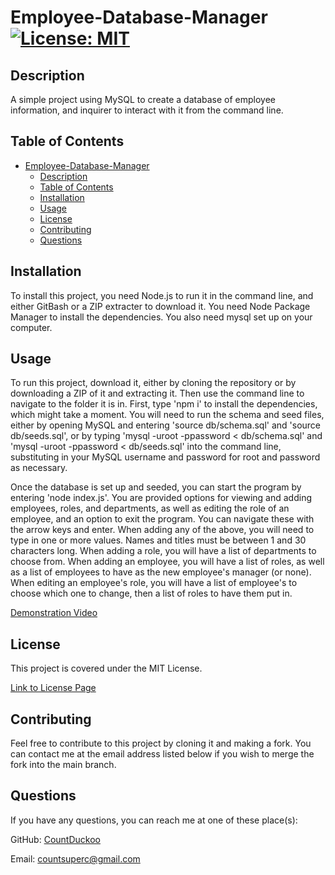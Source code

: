 # Employee-Database-Manager [![License: MIT](https://img.shields.io/badge/License-MIT-yellow.svg)](https://opensource.org/licenses/MIT)

## Description

A simple project using MySQL to create a database of employee information, and inquirer to interact with it from the command line.

## Table of Contents
- [Employee-Database-Manager ](#employee-database-manager-)
  - [Description](#description)
  - [Table of Contents](#table-of-contents)
  - [Installation](#installation)
  - [Usage](#usage)
  - [License](#license)
  - [Contributing](#contributing)
  - [Questions](#questions)

## Installation

To install this project, you need Node.js to run it in the command line, and either GitBash or a ZIP extracter to download it. You need Node Package Manager to install the dependencies. You also need mysql set up on your computer.

## Usage

To run this project, download it, either by cloning the repository or by downloading a ZIP of it and extracting it. Then use the command line to navigate to the folder it is in. First, type 'npm i' to install the dependencies, which might take a moment. You will need to run the schema and seed files, either by opening MySQL and entering 'source db/schema.sql' and 'source db/seeds.sql', or by typing 'mysql -uroot -ppassword < db/schema.sql' and 'mysql -uroot -ppassword < db/seeds.sql' into the command line, substituting in your MySQL username and password for root and password as necessary.

Once the database is set up and seeded, you can start the program by entering 'node index.js'. You are provided options for viewing and adding employees, roles, and departments, as well as editing the role of an employee, and an option to exit the program. You can navigate these with the arrow keys and enter. When adding any of the above, you will need to type in one or more values. Names and titles must be between 1 and 30 characters long. When adding a role, you will have a list of departments to choose from. When adding an employee, you will have a list of roles, as well as a list of employees to have as the new employee's manager (or none). When editing an employee's role, you will have a list of employee's to choose which one to change, then a list of roles to have them put in.

[Demonstration Video](https://drive.google.com/file/d/1sKf2VojLvRSmNclFMrvoJwWTywpsB6Zr/view)

## License

This project is covered under the MIT License.

[Link to License Page](/LICENSE)

## Contributing

Feel free to contribute to this project by cloning it and making a fork. You can contact me at the email address listed below if you wish to merge the fork into the main branch.

## Questions

If you have any questions, you can reach me at one of these place(s):  

GitHub: [CountDuckoo](github.com/CountDuckoo)

Email: [countsuperc@gmail.com](mailto:countsuperc@gmail.com)



